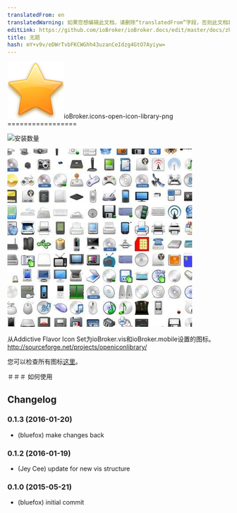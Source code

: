 ```yaml
---
translatedFrom: en
translatedWarning: 如果您想编辑此文档，请删除“translatedFrom”字段，否则此文档将再次自动翻译
editLink: https://github.com/ioBroker/ioBroker.docs/edit/master/docs/zh-cn/adapterref/iobroker.icons-open-icon-library-png/README.md
title: 无题
hash: mY+v9v/eDWrTvbFKCWGhh43uzanCeIdzg4GtO7Ayiyw=
---
```

![商标](../../../en/adapterref/iobroker.icons-open-icon-library-png/admin/icons-open-icon-library-png.png)ioBroker.icons-open-icon-library-png =================

![安装数量](http://iobroker.live/badges/icons-open-icon-library-png-stable.svg)

![preview1](../../../en/adapterref/iobroker.icons-open-icon-library-png/img/preview1.jpg)

从Addictive Flavor Icon Set为ioBroker.vis和ioBroker.mobile设置的图标。
http://sourceforge.net/projects/openiconlibrary/

您可以检查所有图标[这里](ICONLIST.md)。

＃＃＃ 如何使用

## Changelog
### 0.1.3 (2016-01-20)
* (bluefox) make changes back

### 0.1.2 (2016-01-19)
* (Jey Cee) update for new vis structure

### 0.1.0 (2015-05-21)
* (bluefox) initial commit
